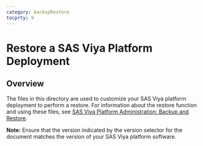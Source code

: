 ```yaml
---
category: backupRestore
tocprty: 9
---
```


# Restore a SAS Viya Platform Deployment

## Overview

The files in this directory are used to customize your SAS Viya platform deployment to
perform a restore.  For information about the restore function and using these files, see [SAS Viya Platform Administration: Backup and Restore](https://documentation.sas.com/?cdcId=sasadmincdc&cdcVersion=default&docsetId=calbr&docsetTarget=titlepage.htm).

**Note:** Ensure that the version indicated by the version selector for the
document matches the version of your SAS Viya platform software.